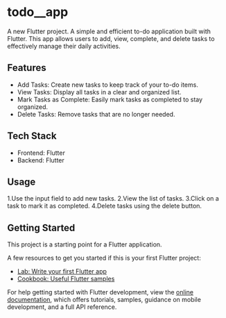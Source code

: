 # todo__app
A new Flutter project.
A simple and efficient to-do application built with Flutter. This app allows users to add, view, complete, and delete tasks to effectively manage their daily activities.

## Features
* Add Tasks: Create new tasks to keep track of your to-do items.
* View Tasks: Display all tasks in a clear and organized list.
* Mark Tasks as Complete: Easily mark tasks as completed to stay organized.
* Delete Tasks: Remove tasks that are no longer needed.

## Tech Stack
* Frontend: Flutter
* Backend: Flutter

## Usage
1.Use the input field to add new tasks.
2.View the list of tasks.
3.Click on a task to mark it as completed.
4.Delete tasks using the delete button.



## Getting Started

This project is a starting point for a Flutter application.

A few resources to get you started if this is your first Flutter project:

- [Lab: Write your first Flutter app](https://docs.flutter.dev/get-started/codelab)
- [Cookbook: Useful Flutter samples](https://docs.flutter.dev/cookbook)

For help getting started with Flutter development, view the
[online documentation](https://docs.flutter.dev/), which offers tutorials,
samples, guidance on mobile development, and a full API reference.
